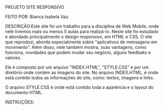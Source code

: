 PROJETO SITE RESPONSIVO 

FEITO POR: Bianca Isabela Vaz.

DESCRIÇÃO:Este site foi um trabalho para a disciplina de Web Mobile, onde nele tivemos mais ou menos 5 aulas para realizá-lo. Neste site foi estudado e abordado principalmente o design responsivo, em HTML e CSS. O site que reproduzi, aborda especialmente sobre "aplicativos de mensagens em movimento". Além disso, nele também mostra, suas vantagens, como funciona, novidades que podem mudar seu negócio, alguns feedbaks e valores.

Ele é composto por um arquivo "INDEX.HTML", "STYLE.CSS" e por um diretório onde contém as imagens do site. No arquivo INDEX.HTML, é onde está contido todos as informações do site, como: textos, imagens e links. 

O arquivo STYLE.CSS é onde está contido toda a aparência e o layout do documento HTML. 


INSTRUÇÕES: 
